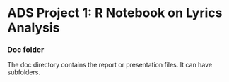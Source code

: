 # ADS Project 1:  R Notebook on Lyrics Analysis

### Doc folder

The doc directory contains the report or presentation files. It can have subfolders.     
